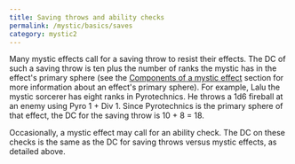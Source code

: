 ```yaml
---
title: Saving throws and ability checks
permalink: /mystic/basics/saves
category: mystic2
---
```

Many mystic effects call for a saving throw to resist their effects. The
DC of such a saving throw is ten plus the number of ranks the mystic has
in the effect's primary sphere (see the [Components of a mystic
effect](/mystic/components) section for more information about an
effect's primary sphere). For example, Lalu the mystic sorcerer has
eight ranks in Pyrotechnics. He throws a 1d6 fireball at an enemy using
Pyro 1 + Div 1. Since Pyrotechnics is the primary sphere of that effect,
the DC for the saving throw is 10 + 8 = 18.

Occasionally, a mystic effect may call for an ability check. The DC on
these checks is the same as the DC for saving throws versus mystic
effects, as detailed above.
